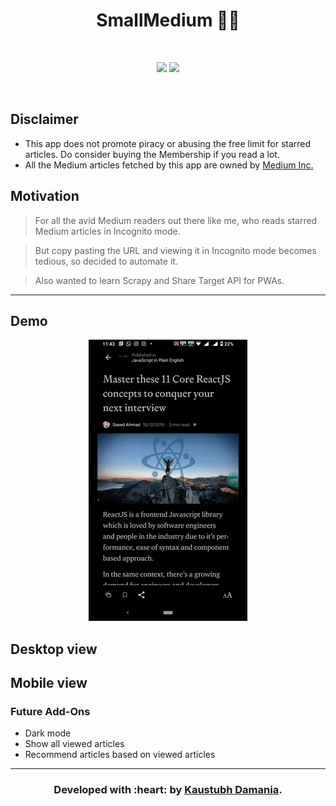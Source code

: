 <div align="center">

# SmallMedium 👨‍💻


<br>

[![](https://img.shields.io/badge/Made_with-Flask-red?style=for-the-badge&logo=flask)](https://www.palletsprojects.com/p/flask/ "Flask")
[![](https://img.shields.io/badge/Deployed_on-Heroku-red?style=for-the-badge&logo=heroku)](https://www.heroku.com/  "Heroku")

<br>

</div>

## Disclaimer
- This app does not promote piracy or abusing the free limit for starred articles. Do consider buying the Membership if you read a lot.
- All the Medium articles fetched by this app are owned by [Medium Inc.](https://medium.com/)<br>

## Motivation

> For all the avid Medium readers out there like me, who reads starred Medium articles in Incognito mode.

> But copy pasting the URL and viewing it in Incognito mode becomes tedious, so decided to automate it.

> Also wanted to learn Scrapy and Share Target API for PWAs.

------------------------------------------

## Demo

<div align="center"><img src="assets/demo.gif"></img></div>

## Desktop view

<div align="center"></div>

## Mobile view

<div align="center"></div>

### Future Add-Ons

- Dark mode
- Show all viewed articles
- Recommend articles based on viewed articles

------------------------------------------

<h3 align="center"><b>Developed with :heart: by <a href="https://github.com/KaustubhDamania">Kaustubh Damania</a>.</b></h1>
